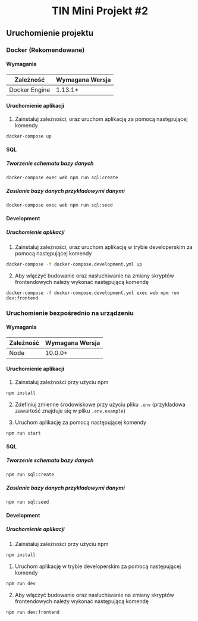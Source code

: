 <h1 align="center">TIN Mini Projekt #2</h1>

## Uruchomienie projektu
### Docker (Rekomendowane)
#### Wymagania
| Zależność      | Wymagana Wersja |
|----------------|-----------------|
| Docker Engine  | 1.13.1+         |

#### Uruchomienie aplikacji
1. Zainstaluj zależności, oraz uruchom aplikację za pomocą następującej komendy
```bash
docker-compose up
```

#### SQL
##### Tworzenie schematu bazy danych
```
docker-compose exec web npm run sql:create
```

##### Zasilanie bazy danych przykładowymi danymi
```
docker-compose exec web npm run sql:seed
```

#### Development
##### Uruchomienie aplikacji
1. Zainstaluj zależności, oraz uruchom aplikację w trybie developerskim za pomocą następującej komendy
```bash
docker-compose -f docker-compose.development.yml up
```

2. Aby włączyć budowanie oraz nasłuchiwanie na zmiany skryptów frontendowych należy wykonać następującą komendę
```
docker-compose -f docker-compose.development.yml exec web npm run dev:frontend
```

### Uruchomienie bezpośrednio na urządzeniu
#### Wymagania
| Zależność      | Wymagana Wersja |
|----------------|-----------------|
| Node           | 10.0.0+         |

#### Uruchomienie aplikacji
1. Zainstaluj zależności przy użyciu npm
```bash
npm install
```

2. Zdefiniuj zmienne środowiskowe przy użyciu pliku `.env` (przykładowa zawartość znajduje się w pliku `.env.example`)

3. Uruchom aplikację za pomocą następującej komendy
```bash
npm run start
```

#### SQL
##### Tworzenie schematu bazy danych
```
npm run sql:create
```

##### Zasilanie bazy danych przykładowymi danymi
```
npm run sql:seed
```

#### Development
##### Uruchomienie aplikacji
1. Zainstaluj zależności przy użyciu npm
```bash
npm install
```

1. Uruchom aplikację w trybie developerskim za pomocą następującej komendy
```bash
npm run dev
```

2. Aby włączyć budowanie oraz nasłuchiwanie na zmiany skryptów frontendowych należy wykonać następującą komendę
```
npm run dev:frontend
```
